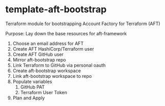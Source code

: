 # template-aft-bootstrap
Terraform module for bootstrapping Account Factory for Terraform (AFT)

Purpose: Lay down the base resources for aft-framework

1. Choose an email address for AFT
1. Create AFT HashiCorp/Terraform user
1. Create AFT GitHub user
1. Mirror aft-bootstrap repo
1. Link Terraform to GitHub via personal oauth
1. Create aft-bootstrap workspace
1. Link aft-bootstrap workspace to repo
1. Populate variables
    1. GitHub PAT
    1. Terraform User Token
1. Plan and Apply